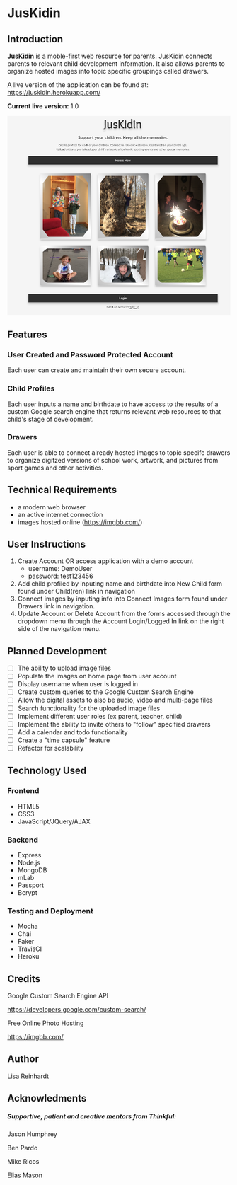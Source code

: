 # JusKidin

## Introduction

**JusKidin** is a moble-first web resource for parents.  JusKidin connects parents to relevant child development information.  It also allows parents to organize hosted images into topic specific groupings called drawers.



A live version of the application can be found at: https://juskidin.herokuapp.com/

**Current live version:** 1.0

![Juskidin_home](/ScreenShots/Juskidin_home.png)

## Features

### User Created and Password Protected Account

Each user can create and maintain their own secure account.  



### Child Profiles

Each user inputs a name and birthdate to have access to the results of a custom Google search engine that returns relevant web resources to that child's stage of development. 



### Drawers

Each user is able to connect already hosted images to topic specifc drawers to organize digitzed versions of school work, artwork, and pictures from sport games and other activities. 



## Technical Requirements

- a modern web browser
- an active internet connection
- images hosted online (https://imgbb.com/)

## User Instructions

1. Create Account OR access application with a demo account
   - username: DemoUser
   - password: test123456
2. Add child profiled by inputing name and birthdate into New Child form found under Child(ren) link in navigation
3. Connect images by inputing info into Connect Images form found under Drawers link in navigation. 
4. Update Account or Delete Account from the forms accessed through the dropdown menu through the Account Login/Logged In link on the right side of the navigation menu. 

## Planned Development

- [ ] The ability to upload image files
- [ ] Populate the images on home page from user account
- [ ] Display username when user is logged in
- [ ] Create custom queries to the Google Custom Search Engine
- [ ] Allow the digital assets to also be audio, video and multi-page files
- [ ] Search functionality for the uploaded image files
- [ ] Implement different user roles (ex parent, teacher, child)
- [ ] Implement the ability to invite others to "follow" specified drawers
- [ ] Add a calendar and todo functionality
- [ ] Create a "time capsule" feature
- [ ] Refactor for scalability

## Technology Used

### Frontend

- HTML5
- CSS3
- JavaScript/JQuery/AJAX

### Backend

- Express
- Node.js
- MongoDB
- mLab
- Passport
- Bcrypt

### Testing and Deployment

- Mocha
- Chai
- Faker
- TravisCI
- Heroku

## Credits

Google Custom Search Engine API

https://developers.google.com/custom-search/

Free Online Photo Hosting

https://imgbb.com/

## Author

Lisa Reinhardt

## Acknowledments

##### Supportive, patient and creative mentors from Thinkful: 

Jason Humphrey

Ben Pardo

Mike Ricos

Elias Mason
